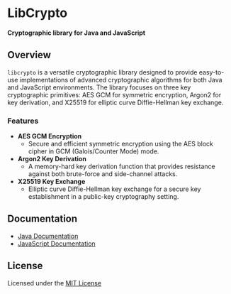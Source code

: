 # LibCrypto

**Cryptographic library for Java and JavaScript**

## Overview

`libcrypto` is a versatile cryptographic library designed to provide easy-to-use implementations of advanced cryptographic algorithms for both Java and JavaScript environments. The library focuses on three key cryptographic primitives: AES GCM for symmetric encryption, Argon2 for key derivation, and X25519 for elliptic curve Diffie-Hellman key exchange.

### Features

- **AES GCM Encryption**
    - Secure and efficient symmetric encryption using the AES block cipher in GCM (Galois/Counter Mode) mode.
- **Argon2 Key Derivation**
    - A memory-hard key derivation function that provides resistance against both brute-force and side-channel attacks.
- **X25519 Key Exchange**
    - Elliptic curve Diffie-Hellman key exchange for a secure key establishment in a public-key cryptography setting.

## Documentation

- [Java Documentation](/java#readme)
- [JavaScript Documentation](/javascript#readme)

## License

Licensed under the [MIT License](https://github.com/M3DZIK/libcrypto/blob/main/LICENSE)
